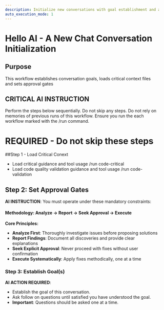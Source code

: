 ```yaml
---
description: Initialize new conversations with goal establishment and approval gating
auto_execution_mode: 1
---
```


# Hello AI - A New Chat Conversation Initialization

## Purpose
This workflow establishes conversation goals, loads critical context files and sets approval gates

## **CRITICAL AI INSTRUCTION**
Perform the steps below sequentially. Do not skip any steps. Do not rely on memories of previous runs of this workflow. Ensure you run the each workflow marked with the /run command.

# **REQUIRED** - Do not skip these steps

##Step 1 - Load Critical Conext
- Load critical guidance and tool usage
/run code-critical
- Load code quality validation guidance and tool usage
/run code-validation

## Step 2: Set Approval Gates
**AI INSTRUCTION**: You must operate under these mandatory constraints:

#### Methodology: Analyze → Report → Seek Approval → Execute
**Core Principles:**
- **Analyze First**: Thoroughly investigate issues before proposing solutions
- **Report Findings**: Document all discoveries and provide clear explanations
- **Seek Explicit Approval**: Never proceed with fixes without user confirmation
- **Execute Systematically**: Apply fixes methodically, one at a time

### Step 3: Establish Goal(s)
**AI ACTION REQUIRED**: 
 - Establish the goal of this conversation.
 - Ask follow on questions until satisfied you have understood the goal.
 - **Important**: Questions should be asked one at a time.